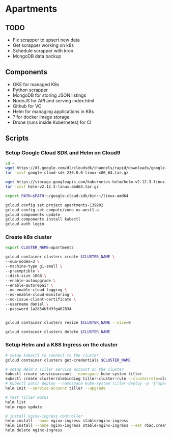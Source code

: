 # Apartments

## TODO

- Fix scrapper to upsert new data
- Get scrapper working on k8s
- Schedule scrapper with kron
- MongoDB data backup

## Components

- GKE for managed K8s
- Python scrapper
- MongoDB for storing JSON listings
- NodeJS for API and serving index.html
- Github for VC
- Helm for managing applications in K8s
- ? for docker image storage
- Drone (runs inside Kubernetes) for CI

## Scripts

### Setup Google Cloud SDK and Helm on Cloud9

```bash
cd ~
wget https://dl.google.com/dl/cloudsdk/channels/rapid/downloads/google-cloud-sdk-236.0.0-linux-x86_64.tar.gz
tar -xzvf google-cloud-sdk-236.0.0-linux-x86_64.tar.gz

wget https://storage.googleapis.com/kubernetes-helm/helm-v2.12.3-linux-amd64.tar.gz
tar -xzvf helm-v2.12.3-linux-amd64.tar.gz

export PATH=$PATH:~/google-cloud-sdk/bin:~/linux-amd64

gcloud config set project apartments-139902
gcloud config set compute/zone us-west1-a
gcloud components update
gcloud components install kubectl
gcloud auth login
```

### Create k8s cluster

```bash
export CLUSTER_NAME=apartments

gcloud container clusters create $CLUSTER_NAME \
--num-nodes=3 \
--machine-type g1-small \
--preemptible \
--disk-size 10GB \
--enable-autoupgrade \
--enable-autorepair \
--no-enable-cloud-logging \
--no-enable-cloud-monitoring \
--no-issue-client-certificate \
--username daniel \
--password 1a2854Ufd3fg462B34


gcloud container clusters resize $CLUSTER_NAME --size=0

gcloud container clusters delete $CLUSTER_NAME
```

### Setup Helm and a K8S Ingress on the cluster

```bash
# setup kubectl to connect to the cluster
gcloud container clusters get-credentials $CLUSTER_NAME

# setup Helm's Tiller service account on the cluster
kubectl create serviceaccount --namespace kube-system tiller
kubectl create clusterrolebinding tiller-cluster-rule --clusterrole=cluster-admin --serviceaccount=kube-system:tiller
# kubectl patch deploy --namespace kube-system tiller-deploy -p '{"spec":{"template":{"spec":{"serviceAccount":"tiller"}}}}'
helm init --service-account tiller --upgrade

# test Tiller works
helm list
helm repo update

# install nginx-ingress controller
helm install --name nginx-ingress stable/nginx-ingress
helm install --name nginx-ingress stable/nginx-ingress --set rbac.create=true
helm delete nginx-ingress
```
